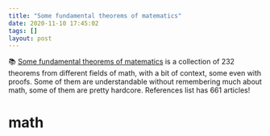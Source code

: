 ```yaml
---
title: "Some fundamental theorems of matematics"
date: 2020-11-10 17:45:02
tags: []
layout: post
---
```


📚 [Some fundamental theorems of matematics](http://people.math.harvard.edu/~knill/graphgeometry/papers/fundamental.pdf) is a collection of 232 theorems from different fields of math, with a bit of context, some even with proofs. Some of them are understandable without remembering much about math, some of them are pretty hardcore. References list has 661 articles!

# math
